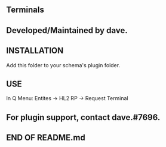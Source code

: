 

## Terminals
## Developed/Maintained by dave.

## INSTALLATION
Add this folder to your schema's plugin folder.

## USE
In Q Menu: Entites -> HL2 RP -> Request Terminal

## For plugin support, contact dave.#7696.

## END OF README.md ##